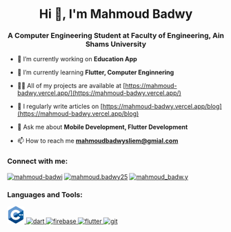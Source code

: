 <h1 align="center">Hi 👋, I'm Mahmoud Badwy</h1>
<h3 align="center">A Computer Engineering Student at Faculty of Engineering, Ain Shams University</h3>

<!-- <p align="left"> <img src="https://komarev.com/ghpvc/?username=mahmoud-badwy&label=Profile%20views&color=0e75b6&style=flat" alt="mahmoud-badwy" /> </p> -->



- 🔭 I’m currently working on **Education App**

- 🌱 I’m currently learning **Flutter, Computer Enginnering**

- 👨‍💻 All of my projects are available at [https://mahmoud-badwy.vercel.app/](https://mahmoud-badwy.vercel.app/)

- 📝 I regularly write articles on [https://mahmoud-badwy.vercel.app/blog](https://mahmoud-badwy.vercel.app/blog)

- 💬 Ask me about **Mobile Development, Flutter Development**

- 📫 How to reach me **mahmoudbadwysliem@gmial.com**

<h3 align="left">Connect with me:</h3>
<p align="left">
<a href="https://linkedin.com/in/mahmoud-badwi" target="blank"><img align="center" src="https://raw.githubusercontent.com/rahuldkjain/github-profile-readme-generator/master/src/images/icons/Social/linked-in-alt.svg" alt="mahmoud-badwi" height="30" width="40" /></a>
<a href="https://fb.com/mahmoud.badwy25" target="blank"><img align="center" src="https://raw.githubusercontent.com/rahuldkjain/github-profile-readme-generator/master/src/images/icons/Social/facebook.svg" alt="mahmoud.badwy25" height="30" width="40" /></a>
<a href="https://instagram.com/mahmoud_badw.y" target="blank"><img align="center" src="https://raw.githubusercontent.com/rahuldkjain/github-profile-readme-generator/master/src/images/icons/Social/instagram.svg" alt="mahmoud_badw.y" height="30" width="40" /></a>
</p>

<h3 align="left">Languages and Tools:</h3>
<p align="left"> <a href="https://www.w3schools.com/cpp/" target="_blank" rel="noreferrer"> <img src="https://raw.githubusercontent.com/devicons/devicon/master/icons/cplusplus/cplusplus-original.svg" alt="cplusplus" width="40" height="40"/> </a> <a href="https://dart.dev" target="_blank" rel="noreferrer"> <img src="https://www.vectorlogo.zone/logos/dartlang/dartlang-icon.svg" alt="dart" width="40" height="40"/> </a> <a href="https://firebase.google.com/" target="_blank" rel="noreferrer"> <img src="https://www.vectorlogo.zone/logos/firebase/firebase-icon.svg" alt="firebase" width="40" height="40"/> </a> <a href="https://flutter.dev" target="_blank" rel="noreferrer"> <img src="https://www.vectorlogo.zone/logos/flutterio/flutterio-icon.svg" alt="flutter" width="40" height="40"/> </a> <a href="https://git-scm.com/" target="_blank" rel="noreferrer"> <img src="https://www.vectorlogo.zone/logos/git-scm/git-scm-icon.svg" alt="git" width="40" height="40"/> </a> </p>
